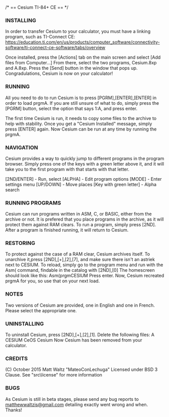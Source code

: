 /* == Cesium TI-84+ CE == */

### INSTALLING ###

In order to transfer Cesium to your calculator, you must have a linking program, such as TI-Connect CE:
https://education.ti.com/en/us/products/computer_software/connectivity-software/ti-connect-ce-software/tabs/overview

Once installed, press the [Actions] tab on the main screen and select [Add files from Computer...]
From there, select the two programs, Cesium.8xp and A.8xp.
Press the [Send] button in the window that pops up.
Congradulations, Cesium is now on your calculator!

### RUNNING ###
All you need to do to run Cesium is to press [PGRM],[ENTER],[ENTER] in order to load prgmA.
If you are still unsure of what to do, simply press the [PGRM] button, select the option that says 1:A, and press enter.

The first time Cesium is run, it needs to copy some files to the archive to help with stability.
Once you get a "Cesium Installed" message, simply press [ENTER] again.
Now Cesium can be run at any time by running the prgmA.

### NAVIGATION ###
Cesium provides a way to quickly jump to different programs in the program browser. Simply press
one of the keys with a green letter above it, and it will take you to the first program with that
starts with that letter.

 [2ND/ENTER] - Run, select
 [ALPHA] - Edit program options
 [MODE] - Enter settings menu
 [UP/DOWN] - Move places
 [Key with green letter] - Alpha search
 
### RUNNING PROGRAMS ###
Cesium can run programs written in ASM, C, or BASIC, either from the archive or not. It is prefered
that you place programs in the archive, as it will protect them against RAM clears. To run a program,
simply press [2ND]. After a program is finished running, it  will return to Cesium.

### RESTORING ###
To protect against the case of a RAM clear, Cesium archives itself. To unarchive it,press
[2ND],[+],[2],[7], and make sure there isn't an astriek next to CESIUM. To reload, simply
go to the program menu and run with the Asm( command, findable in the catalog with [2ND],[0]
The homescreen should look like this:
Asm(prgmCESIUM
Press enter. Now, Cesium recreated prgmA for you, so use that on your next load.

### NOTES ###
Two versions of Cesium are provided, one in English and one in French. Please select the
appropriate one.

### UNINSTALLING ###
To uninstall Cesium, press [2ND],[+],[2],[1]. Delete the following files:
A
CESIUM
CeOS
Cesium
Now Cesium has been removed from your calculator.

### CREDITS ###
(C) October 2015 Matt Waltz
"MateoConLechuga"
Licensed under BSD 3 Clause. See "src\license" for more information

### BUGS ###
As Cesium is still in beta stages, please send any bug reports to
matthewwaltzis@gmail.com
detailing exactly went wrong and when. Thanks!